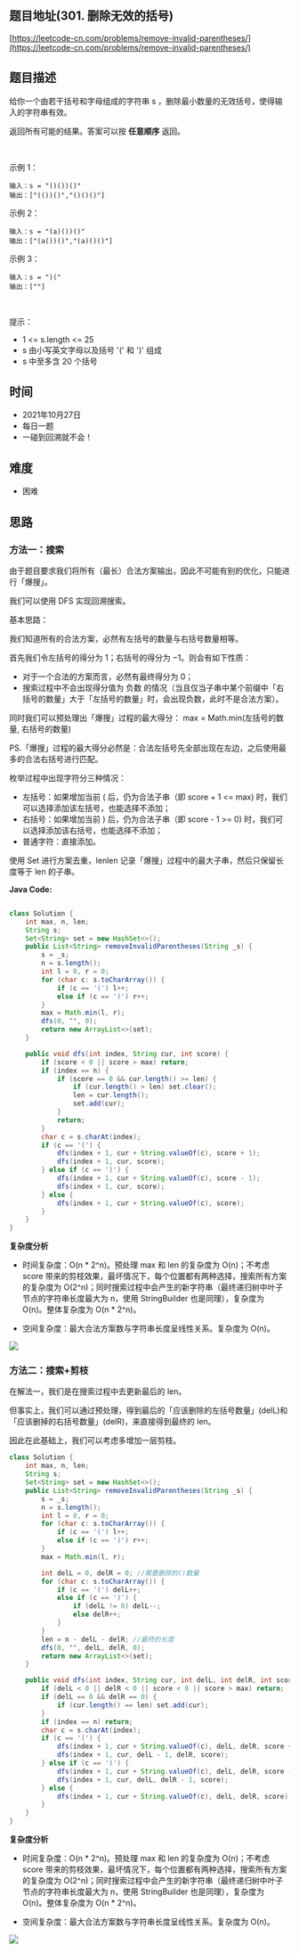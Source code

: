 
## 题目地址(301. 删除无效的括号)

[https://leetcode-cn.com/problems/remove-invalid-parentheses/](https://leetcode-cn.com/problems/remove-invalid-parentheses/)

## 题目描述


给你一个由若干括号和字母组成的字符串 s ，删除最小数量的无效括号，使得输入的字符串有效。

返回所有可能的结果。答案可以按 **任意顺序** 返回。

 

示例 1：
```
输入：s = "()())()"
输出：["(())()","()()()"]
```

示例 2：
```
输入：s = "(a)())()"
输出：["(a())()","(a)()()"]
```

示例 3：
```
输入：s = ")("
输出：[""]
```

 

提示：

- 1 <= s.length <= 25
- s 由小写英文字母以及括号 '(' 和 ')' 组成
- s 中至多含 20 个括号


## 时间

- 2021年10月27日
- 每日一题
- 一碰到回溯就不会！

## 难度

- 困难

## 思路

### 方法一：搜索

由于题目要求我们将所有（最长）合法方案输出，因此不可能有别的优化，只能进行「爆搜」。

我们可以使用 DFS 实现回溯搜索。

基本思路：

我们知道所有的合法方案，必然有左括号的数量与右括号数量相等。

首先我们令左括号的得分为 1；右括号的得分为 −1。则会有如下性质：

- 对于一个合法的方案而言，必然有最终得分为 0；
- 搜索过程中不会出现得分值为 负数 的情况（当且仅当子串中某个前缀中「右括号的数量」大于「左括号的数量」时，会出现负数，此时不是合法方案）。

同时我们可以预处理出「爆搜」过程的最大得分： max = Math.min(左括号的数量, 右括号的数量)

PS.「爆搜」过程的最大得分必然是：合法左括号先全部出现在左边，之后使用最多的合法右括号进行匹配。

枚举过程中出现字符分三种情况：

- 左括号：如果增加当前 ( 后，仍为合法子串（即 score + 1 <= max) 时，我们可以选择添加该左括号，也能选择不添加；
- 右括号：如果增加当前 ) 后，仍为合法子串（即 score - 1 >= 0) 时，我们可以选择添加该右括号，也能选择不添加；
- 普通字符：直接添加。

使用 Set 进行方案去重，lenlen 记录「爆搜」过程中的最大子串，然后只保留长度等于 len 的子串。

**Java Code:**

```java

class Solution {
    int max, n, len;
    String s;
    Set<String> set = new HashSet<>();
    public List<String> removeInvalidParentheses(String _s) {
        s = _s;
        n = s.length();
        int l = 0, r = 0;
        for (char c: s.toCharArray()) {
            if (c == '(') l++;
            else if (c == ')') r++;
        }
        max = Math.min(l, r);
        dfs(0, "", 0);
        return new ArrayList<>(set);
    }

    public void dfs(int index, String cur, int score) {
        if (score < 0 || score > max) return;
        if (index == n) {
            if (score == 0 && cur.length() >= len) {
                if (cur.length() > len) set.clear();
                len = cur.length();
                set.add(cur);
            }
            return;
        }
        char c = s.charAt(index);
        if (c == '(') {
            dfs(index + 1, cur + String.valueOf(c), score + 1);
            dfs(index + 1, cur, score);
        } else if (c == ')') {
            dfs(index + 1, cur + String.valueOf(c), score - 1);
            dfs(index + 1, cur, score);
        } else {
            dfs(index + 1, cur + String.valueOf(c), score);
        }
    }
}

```



**复杂度分析**

- 时间复杂度：O(n * 2^n)。预处理 max 和 len 的复杂度为 O(n)；不考虑 score 带来的剪枝效果，最坏情况下，每个位置都有两种选择，搜索所有方案的复杂度为 O(2^n)；同时搜索过程中会产生的新字符串（最终递归树中叶子节点的字符串长度最大为 n，使用 StringBuilder 也是同理），复杂度为 O(n)。整体复杂度为 O(n * 2^n)。

- 空间复杂度：最大合法方案数与字符串长度呈线性关系。复杂度为 O(n)。

![](https://pic.leetcode-cn.com/1635291631-fxTxUq-image.png)


### 方法二：搜索+剪枝
在解法一，我们是在搜索过程中去更新最后的 len。

但事实上，我们可以通过预处理，得到最后的「应该删除的左括号数量」(delL)和「应该删掉的右括号数量」(delR)，来直接得到最终的 len。

因此在此基础上，我们可以考虑多增加一层剪枝。

```java
class Solution {
    int max, n, len;
    String s;
    Set<String> set = new HashSet<>();
    public List<String> removeInvalidParentheses(String _s) {
        s = _s;
        n = s.length();
        int l = 0, r = 0;
        for (char c: s.toCharArray()) {
            if (c == '(') l++;
            else if (c == ')') r++;
        }
        max = Math.min(l, r);

        int delL = 0, delR = 0; //需要删除的()数量
        for (char c: s.toCharArray()) {
            if (c == '(') delL++;
            else if (c == ')') {
                if (delL != 0) delL--;
                else delR++;
            }
        }
        len = n - delL - delR; //最终的长度
        dfs(0, "", delL, delR, 0);
        return new ArrayList<>(set);
    }

    public void dfs(int index, String cur, int delL, int delR, int score) {
        if (delL < 0 || delR < 0 || score < 0 || score > max) return;
        if (delL == 0 && delR == 0) {
            if (cur.length() == len) set.add(cur);
        }
        if (index == n) return;
        char c = s.charAt(index);
        if (c == '(') {
            dfs(index + 1, cur + String.valueOf(c), delL, delR, score + 1);
            dfs(index + 1, cur, delL - 1, delR, score);
        } else if (c == ')') {
            dfs(index + 1, cur + String.valueOf(c), delL, delR, score - 1);
            dfs(index + 1, cur, delL, delR - 1, score);
        } else {
            dfs(index + 1, cur + String.valueOf(c), delL, delR, score);
        }
    }
}
```

**复杂度分析**

- 时间复杂度：O(n * 2^n)。预处理 max 和 len 的复杂度为 O(n)；不考虑 score 带来的剪枝效果，最坏情况下，每个位置都有两种选择，搜索所有方案的复杂度为 O(2^n)；同时搜索过程中会产生的新字符串（最终递归树中叶子节点的字符串长度最大为 n，使用 StringBuilder 也是同理），复杂度为 O(n)。整体复杂度为 O(n * 2^n)。


- 空间复杂度：最大合法方案数与字符串长度呈线性关系。复杂度为 O(n)。

![](https://pic.leetcode-cn.com/1635291751-rqYLLd-image.png)

